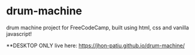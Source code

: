 # drum-machine

drum machine project for FreeCodeCamp, built using html, css and vanilla javascript!

**DESKTOP ONLY
live here: https://jhon-patiu.github.io/drum-machine/
